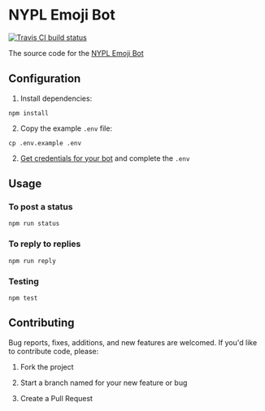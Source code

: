 # NYPL Emoji Bot

<a href='https://travis-ci.org/lolibrarian/NYPL-Emoji-Bot'>
  <img src='https://api.travis-ci.org/lolibrarian/NYPL-Emoji-Bot.png' alt='Travis CI build status' />
</a>

The source code for the [NYPL Emoji Bot](https://twitter.com/NYPLEmoji)

## Configuration

1. Install dependencies:

  ```shell
  npm install
  ```

2. Copy the example `.env` file:

  ```shell
  cp .env.example .env
  ```

2. [Get credentials for your bot](https://dev.twitter.com/) and complete the `.env`

## Usage

### To post a status

```shell
npm run status
```

### To reply to replies

```shell
npm run reply
```

### Testing

```shell
npm test
```

## Contributing

Bug reports, fixes, additions, and new features are welcomed. If you'd like to contribute code, please:

1. Fork the project

2. Start a branch named for your new feature or bug

3. Create a Pull Request
